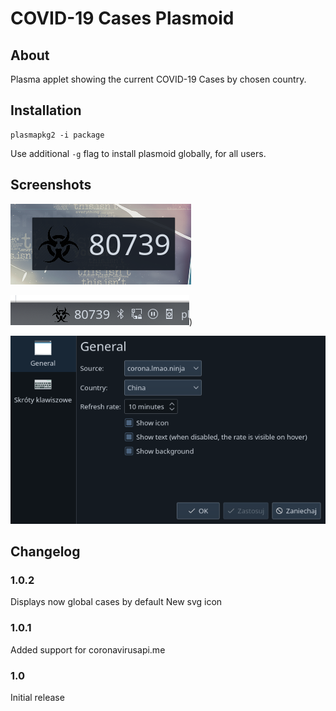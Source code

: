 # COVID-19 Cases Plasmoid

## About
Plasma applet showing the current COVID-19 Cases by chosen country.

## Installation
```
plasmapkg2 -i package
```

Use additional `-g` flag to install plasmoid globally, for all users.

## Screenshots
![COVID-19 Plasmoid](sh1.png)

![COVID-19 Plasmoid (Panel)](sh2.png))

![COVID-19 Plasmoid (Configuration)](sh3.png)

## Changelog

### 1.0.2
Displays now global cases by default
New svg icon

### 1.0.1
Added support for coronavirusapi.me

### 1.0
Initial release
